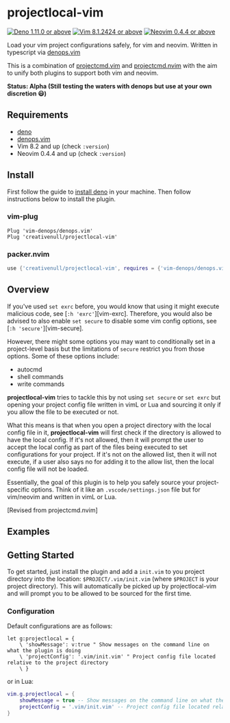 # projectlocal-vim

[![Deno 1.11.0 or above](https://img.shields.io/badge/Deno-Support%201.11.0-yellowgreen.svg?logo=deno)](https://github.com/denoland/deno/tree/v1.11.0)
[![Vim 8.1.2424 or above](https://img.shields.io/badge/Vim-Support%208.1.2424-yellowgreen.svg?logo=vim)](https://github.com/vim/vim/tree/v8.1.2424)
[![Neovim 0.4.4 or above](https://img.shields.io/badge/Neovim-Support%200.4.4-yellowgreen.svg?logo=neovim&logoColor=white)](https://github.com/neovim/neovim/tree/v0.4.4)

Load your vim project configurations safely, for vim and neovim. Written in typescript via [denops.vim][denops]

This is a combination of [projectcmd.vim][pcmdvim] and [projectcmd.nvim][pcmdnvim] with the aim to unify both plugins to
support both vim and neovim.

__Status: Alpha (Still testing the waters with denops but use at your own discretion 😃)__

## Requirements

+ [deno](https://deno.land)
+ [denops.vim][denops]
+ Vim 8.2 and up (check `:version`)
+ Neovim 0.4.4 and up (check `:version`)

## Install

First follow the guide to [install deno](https://deno.land) in your machine. Then follow instructions below to install
the plugin.

### vim-plug

```vim
Plug 'vim-denops/denops.vim'
Plug 'creativenull/projectlocal-vim'
```

### packer.nvim

```lua
use {'creativenull/projectlocal-vim', requires = {'vim-denops/denops.vim'}}
```

## Overview

If you've used `set exrc` before, you would know that using it might execute malicious code, see [`:h 'exrc'`][vim-exrc].
Therefore, you would also be advised to also enable `set secure` to disable some vim config options,
see [`:h 'secure'`][vim-secure].

However, there might some options you may want to conditionally set in a project-level basis but the limitations of
`secure` restrict you from those options. Some of these options include:

+ autocmd
+ shell commands
+ write commands

**projectlocal-vim** tries to tackle this by not using `set secure` or `set exrc` but opening your project config file
written in vimL or Lua and sourcing it only if you allow the file to be executed or not.

What this means is that when you open a project directory with the local config file in it, **projectlocal-vim** will
first check if the directory is allowed to have the local config. If it's not allowed, then it will prompt the user to
accept the local config as part of the files being executed to set configurations for your project. If it's not on the
allowed list, then it will not execute, if a user also says no for adding it to the allow list, then the local config
file will not be loaded.

Essentially, the goal of this plugin is to help you safely source your project-specific options. Think of it like an
`.vscode/settings.json` file but for vim/neovim and written in vimL or Lua.

[Revised from projectcmd.nvim]

## Examples

## Getting Started

To get started, just install the plugin and add a `init.vim` to you project directory into the location:
`$PROJECT/.vim/init.vim` (where `$PROJECT` is your project directory). This will automatically be picked up by
projectlocal-vim and will prompt you to be allowed to be sourced for the first time.

### Configuration

Default configurations are as follows:

```vim
let g:projectlocal = {
    \ 'showMessage': v:true " Show messages on the command line on what the plugin is doing
    \ 'projectConfig': '.vim/init.vim' " Project config file located relative to the project directory
    \ }
```

or in Lua:

```lua
vim.g.projectlocal = {
    showMessage = true -- Show messages on the command line on what the plugin is doing
    projectConfig = '.vim/init.vim' -- Project config file located relative to the project directory
}
```

[denops]: https://github.com/vim-denops/denops.vim
[pcmdvim]: https://github.com/creativenull/projectcmd.vim
[pcmdnvim]: https://github.com/creativenull/projectcmd.nvim
